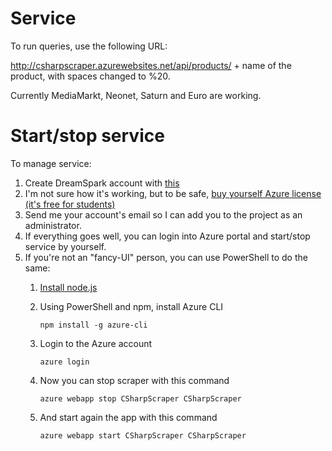 # Service

To run queries, use the following URL:

http://csharpscraper.azurewebsites.net/api/products/ + name of the product, with spaces changed to %20.

Currently MediaMarkt, Neonet, Saturn and Euro are working.


# Start/stop service

To manage service:

1. Create DreamSpark account with [this](http://weka.pwr.edu.pl/2897992,41.dhtml)
2. I'm not sure how it's working, but to be safe, [buy yourself Azure license (it's free for students)](https://e5.onthehub.com/WebStore/OfferingDetails.aspx?o=98a24997-f5b7-e611-9423-b8ca3a5db7a1&ws=98c060e9-b28b-e011-969d-0030487d8897&vsro=8)
3. Send me your account's email so I can add you to the project as an administrator.
4. If everything goes well, you can login into Azure portal and start/stop service by yourself.
5. If you're not an "fancy-UI" person, you can use PowerShell to do the same:
    1. [Install node.js](https://nodejs.org/en/download/)
    2. Using PowerShell and npm, install Azure CLI
    
        ```
        npm install -g azure-cli
        ```
    
    3. Login to the Azure account
    
        ```
        azure login
        ```
    
    4. Now you can stop scraper with this command
    
        ```
        azure webapp stop CSharpScraper CSharpScraper
        ```
    
    5. And start again the app with this command
    
        ```
        azure webapp start CSharpScraper CSharpScraper
        ```
